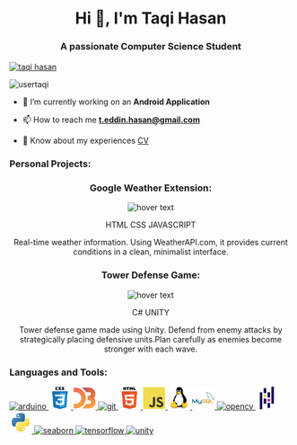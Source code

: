 <h1 align="center">Hi 👋, I'm Taqi Hasan</h1>
<h3 align="center">A passionate Computer Science Student</h3>

<p align="left">
<a href="https://www.leetcode.com/TaqiHasan" target="blank"><img align="center" src="https://raw.githubusercontent.com/rahuldkjain/github-profile-readme-generator/master/src/images/icons/Social/leet-code.svg" alt="taqi hasan" height="30" width="40" /></a>
</p>

<p align="left"> <img src="https://komarev.com/ghpvc/?username=usertaqi&label=Profile%20views&color=0e75b6&style=flat" alt="usertaqi" /> </p>

- 🔭 I’m currently working on an **Android Application**

- 📫 How to reach me **t.eddin.hasan@gmail.com**

- 📄 Know about my experiences <a href="https://drive.google.com/file/d/1ba-rl45JuOkWoNVYprygEq-J0VlRzhEO/view?usp=sharing" rel="nofollow">CV</a>

<p align="left">
</p>

<h3 align="left">Personal Projects:</h3>

<h3 align="center">Google Weather Extension:</h3>
<p align="center">
  <img src="https://usertaqi.github.io/PortfolioWebsite/Images/image.png" width="350" title="hover text">
</p>
<p align="center">HTML CSS JAVASCRIPT</p>
<p align="center">Real-time weather information. Using WeatherAPI.com, it provides current conditions in a clean, minimalist interface.</p>

<h3 align="center">Tower Defense Game:</h3>
<p align="center">
  <img src="https://usertaqi.github.io/PortfolioWebsite/Images/image2.png" width="350" title="hover text">
</p>
<p align="center">C# UNITY</p>
<p align="center">Tower defense game made using Unity. Defend from enemy attacks by strategically placing defensive units.Plan carefully as enemies become stronger with each wave.</p>


<h3 align="left">Languages and Tools:</h3>
<p align="left"> <a href="https://www.arduino.cc/" target="_blank" rel="noreferrer"> <img src="https://cdn.worldvectorlogo.com/logos/arduino-1.svg" alt="arduino" width="40" height="40"/> </a> <a href="https://www.w3schools.com/css/" target="_blank" rel="noreferrer"> <img src="https://raw.githubusercontent.com/devicons/devicon/master/icons/css3/css3-original-wordmark.svg" alt="css3" width="40" height="40"/> </a> <a href="https://d3js.org/" target="_blank" rel="noreferrer"> <img src="https://raw.githubusercontent.com/devicons/devicon/master/icons/d3js/d3js-original.svg" alt="d3js" width="40" height="40"/> </a> <a href="https://git-scm.com/" target="_blank" rel="noreferrer"> <img src="https://www.vectorlogo.zone/logos/git-scm/git-scm-icon.svg" alt="git" width="40" height="40"/> </a> <a href="https://www.w3.org/html/" target="_blank" rel="noreferrer"> <img src="https://raw.githubusercontent.com/devicons/devicon/master/icons/html5/html5-original-wordmark.svg" alt="html5" width="40" height="40"/> </a> <a href="https://developer.mozilla.org/en-US/docs/Web/JavaScript" target="_blank" rel="noreferrer"> <img src="https://raw.githubusercontent.com/devicons/devicon/master/icons/javascript/javascript-original.svg" alt="javascript" width="40" height="40"/> </a> <a href="https://www.linux.org/" target="_blank" rel="noreferrer"> <img src="https://raw.githubusercontent.com/devicons/devicon/master/icons/linux/linux-original.svg" alt="linux" width="40" height="40"/> </a> <a href="https://www.mysql.com/" target="_blank" rel="noreferrer"> <img src="https://raw.githubusercontent.com/devicons/devicon/master/icons/mysql/mysql-original-wordmark.svg" alt="mysql" width="40" height="40"/> </a> <a href="https://opencv.org/" target="_blank" rel="noreferrer"> <img src="https://www.vectorlogo.zone/logos/opencv/opencv-icon.svg" alt="opencv" width="40" height="40"/> </a> <a href="https://pandas.pydata.org/" target="_blank" rel="noreferrer"> <img src="https://raw.githubusercontent.com/devicons/devicon/2ae2a900d2f041da66e950e4d48052658d850630/icons/pandas/pandas-original.svg" alt="pandas" width="40" height="40"/> </a> <a href="https://www.python.org" target="_blank" rel="noreferrer"> <img src="https://raw.githubusercontent.com/devicons/devicon/master/icons/python/python-original.svg" alt="python" width="40" height="40"/> </a> <a href="https://seaborn.pydata.org/" target="_blank" rel="noreferrer"> <img src="https://seaborn.pydata.org/_images/logo-mark-lightbg.svg" alt="seaborn" width="40" height="40"/> </a> <a href="https://www.tensorflow.org" target="_blank" rel="noreferrer"> <img src="https://www.vectorlogo.zone/logos/tensorflow/tensorflow-icon.svg" alt="tensorflow" width="40" height="40"/> </a> <a href="https://unity.com/" target="_blank" rel="noreferrer"> <img src="https://www.vectorlogo.zone/logos/unity3d/unity3d-icon.svg" alt="unity" width="40" height="40"/> </a> </p>
